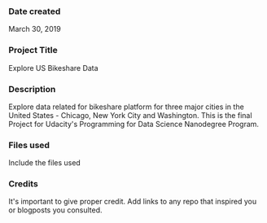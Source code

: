 ### Date created
March 30, 2019

### Project Title
Explore US Bikeshare Data

### Description
Explore data related for bikeshare platform for three major cities in the United States - Chicago, New York City and Washington. This is the final Project for Udacity's Programming for Data Science Nanodegree Program.

### Files used
Include the files used

### Credits
It's important to give proper credit. Add links to any repo that inspired you or blogposts you consulted.
